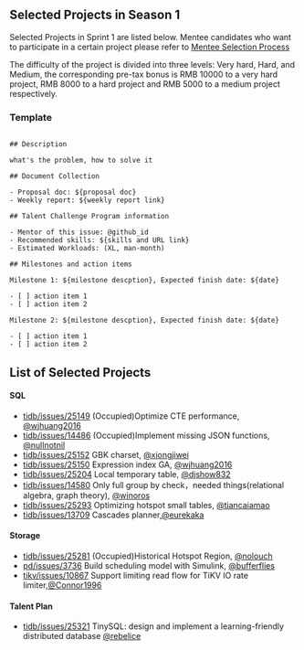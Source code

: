 ## Selected Projects in Season 1

Selected Projects in Sprint 1 are listed below. Mentee candidates who want to participate in a certain project please refer to [Mentee Selection Process](README.md#mentees)

The difficulty of the project is divided into three levels: Very hard, Hard, and Medium, the corresponding pre-tax bonus is RMB 10000 to a very hard project, RMB 8000 to a hard project and RMB 5000 to a medium project respectively. 

### Template

```

## Description

what's the problem, how to solve it

## Document Collection

- Proposal doc: ${proposal doc}
- Weekly report: ${weekly report link}

## Talent Challenge Program information

- Mentor of this issue: @github_id
- Recommended skills: ${skills and URL link}
- Estimated Workloads: (XL, man-month)

## Milestones and action items

Milestone 1: ${milestone descption}, Expected finish date: ${date}

- [ ] action item 1
- [ ] action item 2

Milestone 2: ${milestone descption}, Expected finish date: ${date}

- [ ] action item 1
- [ ] action item 2

```

## List of Selected Projects

#### SQL

* [tidb/issues/25149](https://github.com/pingcap/tidb/issues/25149) (Occupied)Optimize CTE performance, [@wjhuang2016](https://github.com/wjhuang2016)
* [tidb/issues/14486](https://github.com/pingcap/tidb/issues/14486) (Occupied)Implement missing JSON functions, [@nullnotnil](https://github.com/nullnotnil)
* [tidb/issues/25152](https://github.com/pingcap/tidb/issues/25152) GBK charset, [@xiongjiwei](https://github.com/xiongjiwei)
* [tidb/issues/25150](https://github.com/pingcap/tidb/issues/25150) Expression index GA, [@wjhuang2016](https://github.com/wjhuang2016)
* [tidb/issues/25204](https://github.com/pingcap/tidb/issues/25204) Local temporary table, [@djshow832](https://github.com/djshow832)
* [tidb/issues/14580](https://github.com/pingcap/tidb/issues/14580) Only full group by check，needed things(relational algebra, graph theory), [@winoros](https://github.com/winoros)
* [tidb/issues/25293](https://github.com/pingcap/tidb/issues/25293) Optimizing hotspot small tables, [@tiancaiamao](https://github.com/tiancaiamao)
* [tidb/issues/13709](https://github.com/pingcap/tidb/issues/13709) Cascades planner,[@eurekaka](https://github.com/eurekaka)

#### Storage

* [tidb/issues/25281](https://github.com/pingcap/tidb/issues/25281) (Occupied)Historical Hotspot Region, [@nolouch](https://github.com/nolouch)
* [pd/issues/3736](https://github.com/tikv/pd/issues/3736) Build scheduling model with Simulink, [@bufferflies](https://github.com/bufferflies)
* [tikv/issues/10867](https://github.com/tikv/tikv/issues/10867) Support limiting read flow for TiKV IO rate limiter,[@Connor1996](https://github.com/connor1996)

#### Talent Plan

* [tidb/issues/25321](https://github.com/pingcap/tidb/issues/25321) TinySQL: design and implement a learning-friendly distributed database [@rebelice](https://github.com/rebelice)
